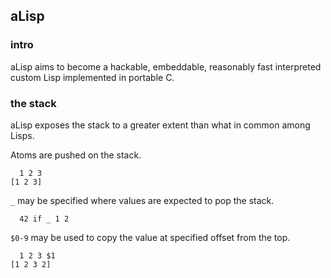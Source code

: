 ## aLisp

### intro
aLisp aims to become a hackable, embeddable, reasonably fast interpreted custom Lisp implemented in portable C.

### the stack
aLisp exposes the stack to a greater extent than what in common among Lisps.

Atoms are pushed on the stack.

```
  1 2 3
[1 2 3]
```

`_` may be specified where values are expected to pop the stack.

```
  42 if _ 1 2
```

`$0-9` may be used to copy the value at specified offset from the top.

```
  1 2 3 $1
[1 2 3 2]
```